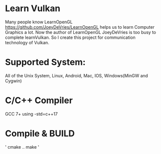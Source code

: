 
# Learn Vulkan
   Many people know LearnOpenGL https://github.com/JoeyDeVries/LearnOpenGL helps us to learn Computer Graphics a lot. Now the author of LearnOpenGL JoeyDeVries is too busy to complete learnVulkan. So I create this project for communication technology of Vulkan.

# Supported System:
   All of the Unix System, Linux, Android, Mac, IOS, Windows(MinGW and Cygwin)
# C/C++ Compiler
   GCC 7+   using -std=c++17
# Compile & BUILD
'
    cmake ..
    make
'
